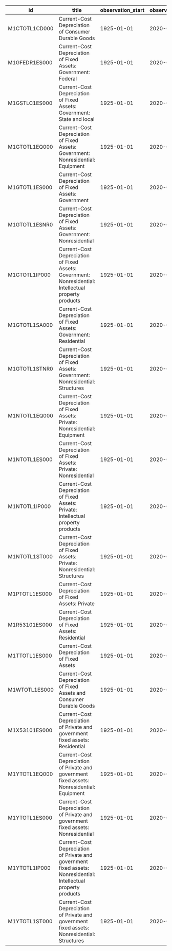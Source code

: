 | id            | title                                                                                                            | observation_start   | observation_end   |
|---------------|------------------------------------------------------------------------------------------------------------------|---------------------|-------------------|
| M1CTOTL1CD000 | Current-Cost Depreciation of Consumer Durable Goods                                                              | 1925-01-01          | 2020-01-01        |
| M1GFEDR1ES000 | Current-Cost Depreciation of Fixed Assets: Government: Federal                                                   | 1925-01-01          | 2020-01-01        |
| M1GSTLC1ES000 | Current-Cost Depreciation of Fixed Assets: Government: State and local                                           | 1925-01-01          | 2020-01-01        |
| M1GTOTL1EQ000 | Current-Cost Depreciation of Fixed Assets: Government: Nonresidential: Equipment                                 | 1925-01-01          | 2020-01-01        |
| M1GTOTL1ES000 | Current-Cost Depreciation of Fixed Assets: Government                                                            | 1925-01-01          | 2020-01-01        |
| M1GTOTL1ESNR0 | Current-Cost Depreciation of Fixed Assets: Government: Nonresidential                                            | 1925-01-01          | 2020-01-01        |
| M1GTOTL1IP000 | Current-Cost Depreciation of Fixed Assets: Government: Nonresidential: Intellectual property products            | 1925-01-01          | 2020-01-01        |
| M1GTOTL1SA000 | Current-Cost Depreciation of Fixed Assets: Government: Residential                                               | 1925-01-01          | 2020-01-01        |
| M1GTOTL1STNR0 | Current-Cost Depreciation of Fixed Assets: Government: Nonresidential: Structures                                | 1925-01-01          | 2020-01-01        |
| M1NTOTL1EQ000 | Current-Cost Depreciation of Fixed Assets: Private: Nonresidential: Equipment                                    | 1925-01-01          | 2020-01-01        |
| M1NTOTL1ES000 | Current-Cost Depreciation of Fixed Assets: Private: Nonresidential                                               | 1925-01-01          | 2020-01-01        |
| M1NTOTL1IP000 | Current-Cost Depreciation of Fixed Assets: Private: Intellectual property products                               | 1925-01-01          | 2020-01-01        |
| M1NTOTL1ST000 | Current-Cost Depreciation of Fixed Assets: Private: Nonresidential: Structures                                   | 1925-01-01          | 2020-01-01        |
| M1PTOTL1ES000 | Current-Cost Depreciation of Fixed Assets: Private                                                               | 1925-01-01          | 2020-01-01        |
| M1R53101ES000 | Current-Cost Depreciation of Fixed Assets: Residential                                                           | 1925-01-01          | 2020-01-01        |
| M1TTOTL1ES000 | Current-Cost Depreciation of Fixed Assets                                                                        | 1925-01-01          | 2020-01-01        |
| M1WTOTL1ES000 | Current-Cost Depreciation of Fixed Assets and Consumer Durable Goods                                             | 1925-01-01          | 2020-01-01        |
| M1X53101ES000 | Current-Cost Depreciation of Private and government fixed assets: Residential                                    | 1925-01-01          | 2020-01-01        |
| M1YTOTL1EQ000 | Current-Cost Depreciation of Private and government fixed assets: Nonresidential: Equipment                      | 1925-01-01          | 2020-01-01        |
| M1YTOTL1ES000 | Current-Cost Depreciation of Private and government fixed assets: Nonresidential                                 | 1925-01-01          | 2020-01-01        |
| M1YTOTL1IP000 | Current-Cost Depreciation of Private and government fixed assets: Nonresidential: Intellectual property products | 1925-01-01          | 2020-01-01        |
| M1YTOTL1ST000 | Current-Cost Depreciation of Private and government fixed assets: Nonresidential: Structures                     | 1925-01-01          | 2020-01-01        |